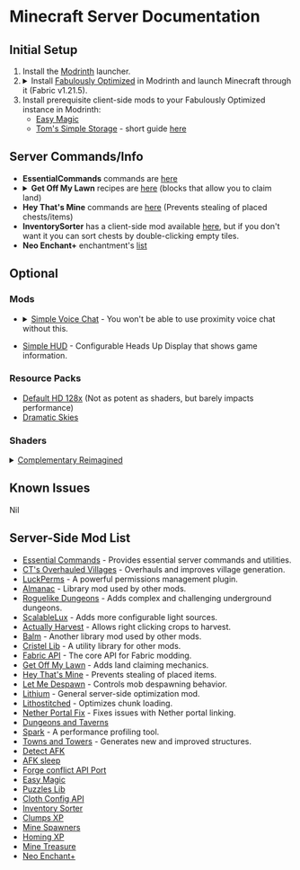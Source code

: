 # Minecraft Server Documentation

## Initial Setup
<ol>
  <li>Install the <a href="https://modrinth.com/app">Modrinth</a> launcher.</li>
  <li>
    <details>
      <summary>Install <a href="https://modrinth.com/modpack/fabulously-optimized?version=1.21.5#download">Fabulously Optimized</a> in Modrinth and launch Minecraft through it (Fabric v1.21.5).</summary>
      <ul>
        <li><b>Fabulously Optimized</b> is a modpack whose name speaks for itself; It can 10x your FPS, mine went from ~150 to sometimes 1300+ fps.</li>
        <li>See FPS in image below:</li>
        <li><img src="https://github.com/user-attachments/assets/81eeada7-3107-443e-b296-6e36af6c2825" width="750"/></li>
      </ul>
    </details>
  </li>
  <li>Install prerequisite client-side mods to your Fabulously Optimized instance in Modrinth:
    <ul>
      <li><a href="https://modrinth.com/mod/easy-magic?version=1.21.5&loader=fabric">Easy Magic</a></li>
      <li><a href="https://modrinth.com/mod/toms-storage?version=1.21.5&loader=fabric#download">Tom's Simple Storage</a> - short guide <a href="https://youtu.be/nW5ElcWiC3c">here</a></li>
    </ul>
  </li>
</ol>

## Server Commands/Info
<ul>
  <li><b>EssentialCommands</b> commands are <a href="https://github.com/John-Paul-R/Essential-Commands/wiki/List-of-Commands-&-Permissions">here</a></li>
  <li>
    <details>
      <summary><b>Get Off My Lawn</b> recipes are <a href="https://github.com/Patbox/get-off-my-lawn-reserved/blob/1.21.5/recipes.md">here</a> (blocks that allow you to claim land)</summary>
      <ul>
        <li>The first claim anchor recipe is below (wood, stone and an ender pearl):</li>
        <li><img src="https://github.com/user-attachments/assets/4f889253-2d2d-4dce-9a5f-518e651bd588" width="300"/></li>
      </ul>
    </details>
  </li>
  <li><b>Hey That's Mine</b> commands are <a href="https://github.com/QuiltServerTools/HeyThatsMine?tab=readme-ov-file#using-htm">here</a> (Prevents stealing of placed chests/items)</li>
  <li><b>InventorySorter</b> has a client-side mod available <a href="https://modrinth.com/mod/inventory-sorting?version=1.21.5">here</a>, but if you don't want it you can sort chests by double-clicking empty tiles.</li>
  <li><b>Neo Enchant+</b> enchantment's <a href="https://github.com/Hardel-DW/NeoEnchant?tab=readme-ov-file#neo-enchantments-list">list</a></li>
</ul>

## Optional
### Mods
- <details>
  <summary><a href="https://modrinth.com/plugin/simple-voice-chat">Simple Voice Chat</a> - You won't be able to use proximity voice chat without this.</summary>
  <ul>
    <ul>
      <li>Try downloading it with the Modrith client first, but it's likely you won't be able to add it to your <b>"Fabulously Optimized"</b> instance.</li>
      <li>To download it manually, use <a href="https://modrinth.com/plugin/simple-voice-chat?version=1.21.5&loader=fabric">this link</a>.</li>
      <li>Then, place it inside your <b>"Fabulously Optimized"</b> instance's mod folder.</li>
      <ul>
        <li>(Windows) <code>%APPDATA%\ModrinthApp\profiles\Fabulously Optimized\mods</code></li>
        <li>(Linux) <code>~/.local/share/ModrinthApp/profiles/Fabulously\ Optimized/mods</code></li>
      </ul>
      <li>Once you've loaded it in-game:</li>
      <ul>
        <li>Press <code>v</code> (default) to access SVC's settings, make sure you select the correct input and output devices.</li>
        <li>Type <code>/voicechat</code> to see it's commands (<code>/voicechat invite &lt;PLAYERNAME&gt;</code> is the most relevant).</li>
      </ul>
    </ul>
  </ul>
</details>

- [Simple HUD](https://modrinth.com/mod/simplehud) - Configurable Heads Up Display that shows game information.

### Resource Packs
- [Default HD 128x](https://modrinth.com/resourcepack/default-hd-128x/versions) (Not as potent as shaders, but barely impacts performance)
- [Dramatic Skies](https://modrinth.com/resourcepack/dramatic-skys)

### Shaders
<details>
  <summary><a href="https://modrinth.com/shader/complementary-reimagined">Complementary Reimagined</a></summary>
  <ul>
    <li>Sample images:
      <ul>
        <li><img src="https://github.com/user-attachments/assets/def189a6-9266-443c-bbff-40cb64df262c" alt="image"></li>
        <li><img src="https://github.com/user-attachments/assets/4c0afb55-40e1-4987-bc3c-048f948477f6" alt="image"></li>
      </ul>
    </li>
  </ul>
</details>





## Known Issues
Nil

## Server-Side Mod List
- [Essential Commands](https://github.com/John-Paul-R/Essential-Commands/) - Provides essential server commands and utilities.
- [CT's Overhauled Villages](https://modrinth.com/mod/ct-overhaul-village) - Overhauls and improves village generation.
- [LuckPerms](https://modrinth.com/plugin/luckperms) - A powerful permissions management plugin.
- [Almanac](https://modrinth.com/mod/almanac) - Library mod used by other mods.
- [Roguelike Dungeons](https://modrinth.com/mod/roguelikedungeons) - Adds complex and challenging underground dungeons.
- [ScalableLux](https://modrinth.com/mod/scalablelux) - Adds more configurable light sources.
- [Actually Harvest](https://modrinth.com/mod/actually-harvest) - Allows right clicking crops to harvest.
- [Balm](https://modrinth.com/mod/balm) - Another library mod used by other mods.
- [Cristel Lib](https://modrinth.com/mod/cristel-l55) - A utility library for other mods.
- [Fabric API](https://modrinth.com/mod/fabric-api) - The core API for Fabric modding.
- [Get Off My Lawn](https://modrinth.com/mod/goml-reserved) - Adds land claiming mechanics.
- [Hey That's Mine](https://modrinth.com/mod/htm) - Prevents stealing of placed items.
- [Let Me Despawn](https://modrinth.com/plugin/lmd) - Controls mob despawning behavior.
- [Lithium](https://modrinth.com/mod/lithium) - General server-side optimization mod.
- [Lithostitched](https://modrinth.com/mod/lithostitched) - Optimizes chunk loading.
- [Nether Portal Fix](https://modrinth.com/mod/netherportalfix) - Fixes issues with Nether portal linking.
- [Dungeons and Taverns](https://modrinth.com/datapack/dungeons-and-taverns)
- [Spark](https://modrinth.com/mod/spark) - A performance profiling tool.
- [Towns and Towers](https://modrinth.com/mod/towns-and-towers) - Generates new and improved structures.
- [Detect AFK](https://modrinth.com/datapack/detect-afk)
- [AFK sleep](https://modrinth.com/datapack/afk-sleep)
- [Forge conflict API Port](https://modrinth.com/mod/forge-config-api-port)
- [Easy Magic](https://modrinth.com/mod/easy-magic)
- [Puzzles Lib](https://modrinth.com/mod/puzzles-lib)
- [Cloth Config API](https://modrinth.com/mod/cloth-config)
- [Inventory Sorter](https://modrinth.com/mod/inventory-sorting)
- [Clumps XP](https://modrinth.com/mod/clumps)
- [Mine Spawners](https://modrinth.com/mod/mine-spawners)
- [Homing XP](https://modrinth.com/datapack/simple-homing-xp)
- [Mine Treasure](https://modrinth.com/datapack/mine-treasure)
- [Neo Enchant+](https://modrinth.com/datapack/neoenchant) 

